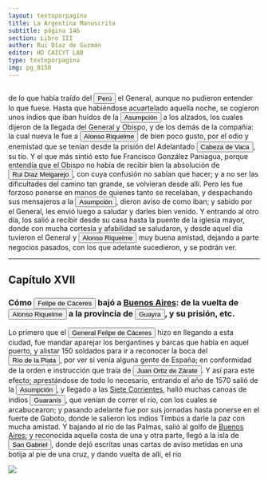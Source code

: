 ```yaml
---
layout: textoporpagina
title: La Argentina Manuscrita
subtitle: página 146
section: Libro III
author: Rui Díaz de Guzmán
editor: HD CAICYT LAB
type: textoporpagina
img: pg_0150
---
```


<div class="row">
    <div class="column">
<p>de lo que había traído del <a href="https://recogito.pelagios.org/document/wzqxhk0h3vpikm/part/1/edit#eccf34df-370b-4224-b3ce-390c84a49a5f" target="_blank"><button class="balloon" data-balloon-pos="up" data-balloon-length="large" data-balloon="Entendido como virreinato del Perú.">Perú</button></a> el General, aunque no pudieron entender lo que fuese. Hasta que habiéndose acuartelado aquella noche, se cogieron unos indios que iban huídos de la <a href="https://recogito.pelagios.org/document/wzqxhk0h3vpikm/part/1/edit#8fd08b84-ae27-409f-b6c8-bba933b74a7a" target="_blank"><button class="balloon" data-balloon-pos="up" data-balloon-length="large" data-balloon="Asunción del Paraguay.">Asumpción</button></a> a los alzados, los cuales dijeron de la llegada del General y Obispo, y de los demás de la compañía: la cual nueva le fue a <button class="balloon" data-balloon-pos="up" data-balloon-length="large" data-balloon="Alonso Riquelme de Guzmán y Ponce de León - nació en Jerez de la Frontera por 1519. Ruy Díaz de Guzmán - su padre - le declaró hijo suyo y de Violante Ponce de León, el 13-VIII-1528, en una escritura de poder general a favor de Juan de Xerez, procurador de Sevilla. Desde su infancia y hasta su primera juventud sirvió de paje y luego como secretario de sus presuntos deudos los Duques de Medina Sidonia, Juan Alonso de Guzmán y Ana de Aragón. Tenía 21 años cuando se alistó en la armada de su pariente Alvar Núñez Cabeza de Vaca (tío carnal de su madrastra y del mismo linaje de su abuela Catalina de Zurita), y zarpó con rumbo al Río de la Plata .">Alonso Riquelme</button> de bien poco gusto, por el odio y enemistad que se tenían desde la prisión del Adelantado <button class="balloon" data-balloon-pos="up" data-balloon-length="large" data-balloon="Álvar Núñez Cabeza de Vaca (Jerez de la Frontera, 1488/1490 - Sevilla, 27 de mayo de 1559) fue un descubridor y conquistador español que exploró la costa sur de Norteamérica desde la actual Florida pasando por Alabama, Misisipi y Luisiana y se adentró en Texas, Nuevo México, Arizona​ y en el norte de México hasta llegar al Golfo de California, territorios que pasaron a anexionarse al Imperio Español dentro del Virreinato de Nueva España. El rey Carlos I de España le otorgó el título de Segundo Adelantado y lo nombró capitán general y gobernador del Río de la Plata, Paranáguazu y sus anexos.​ Fue el primer europeo del cual tenemos pruebas documentales respecto de sus exploraciones en la región de las cataratas del Iguazú. Están documentadas numerosas referencias sobre entradas que antiguos náufragos de los barcos de Juan Díaz de Solís (1470-1516) y Rodrigo de Acuña habrían realizado en la zona, siendo la más famosa la de Alejo o Aleixo García.Cabeza de Vaca llegó a la isla de Santa Catalina en 1541 y de allí entró en tierra firme con el objetivo de alcanzar la ciudad de Asunción del Paraguay. La misma se había convertido en el centro de la conquista del Río de la Plata. Si bien los conquistadores viejos de la expedición de Pedro de Mendoza aceptaron sus credenciales cuando entró en la ciudad en 1542, las políticas que Cabeza de Vaca intentó instalar en la región rápidamente entraron en conflicto con aquellas que pretendían sostener sus fundadores y primeros conquistadores. La situación se deterioró progresivamente hasta que, después de una fracasada entrada al Gran Chaco, Cabeza de Vaca fue encarcelado y luego expulsado de la provincia en 1545.Tras regresar a España, el antiguo adelantado debió responder a los procesos que contra él entablaron los conquistadores del Río de la Plata y el propio fiscal del rey, que se extendieron hasta entrada la década de 1550. Si bien Álvar Núñez no logró recuperar la gobernación del Río de la Plata, tampoco debió enfretar las penas que originalmente se le habían impuesto (multas y un temido destierro a Argel). Una clara señal de cierto beneplácito regio respecto de sus acciones en Indias es la reedición, en 1555, de su Relación (Zamora, 1542) acompañada de un nuevo libro titulado Comentarios (valladolid, 1555). Este último constituye la primera obra historiográfica de largo aliento sobre la conquista del Río de la Plata, considerando en particular el período de su gobernación.BibliografíaAdorno, Rolena; Pautz, Patrick Charles, Álvar Núñez Cabeza de Vaca. His Account, his Life, and the Expedition of Pánfilo de Narváez, Lincoln y Londres, University of Nebraska Press, 1999. Tres Tomos.FuentesÁlvar Núñez Cabeza de Vaca, La relación que dio Alvar Núñez Cabeça de Vaca de lo acaecido en las Indias en la armada donde iua por gobernador Panfhilo de Narváez desde el año veinte y siete hasta el año treinta y seis que volvió a Sevilla con tres de su compañía, Zamora, 1542.Álvar Núñez Cabeza de Vaca, La relación y comentarios del Gobernador Álvar Núñez Cabeça de Vaca, de lo acaecido en las dos jornadas que hizo a las Indias, Valladolid, 1555.">Cabeza de Vaca</button>, su tío. Y el que más sintió esto fue Francisco González Paniagua, porque entendía que el Obispo no había de recibir bien la absolución de <button class="balloon" data-balloon-pos="up" data-balloon-length="large" data-balloon="Ruy Díaz de Melgarejo (Salteras de Sevilla, 1519 – Santa Fe la Vieja, 1602) fue un militar, conquistador, explorador, estadista, minero y burócrata colonial español establecido en la región del Río de la Plata. Su vida estuvo marcada por guerras, conspiraciones, persecuciones y conflictos familiares. Junto a Juan de Salazar, Alonso Riquelme de Guzmán y Diego de Abreu se opuso al gobierno asunceno de Domingo Martínez de Irala, apoyando al deportado Álvar Núñez Cabeza de Vaca. Gobernó de manera casi absoluta e independiente la antigua provincia asuncena del Guayrá, fácticamente durante 20 años, y luego de separarla de Asunción en 1575, con el título de teniente de gobernador del Guayrá unos 15 años más.">Rui Díaz Melgarejo</button>, con cuya confusión no sabían que hacer; y a no ser las dificultades del camino tan grande, se volvieran desde allí. Pero les fue forzoso ponerse en manos de quienes tanto se recelaban, y despachando sus mensajeros a la <a href="https://recogito.pelagios.org/document/wzqxhk0h3vpikm/part/1/edit#eb340a3f-f87f-4a2c-a543-68b47905da19" target="_blank"><button class="balloon" data-balloon-pos="up" data-balloon-length="large" data-balloon="Asunción del Paraguay.">Asumpción</button></a>, dieron aviso de como iban; y sabido por el General, les envió luego a saludar y darles bien venido. Y entrando al otro día, los salió a recibir desde su casa hasta la puente de la iglesia mayor, donde con mucha cortesía y afabilidad se saludaron, y desde aquel día tuvieron el General y <button class="balloon" data-balloon-pos="up" data-balloon-length="large" data-balloon="Alonso Riquelme de Guzmán y Ponce de León - nació en Jerez de la Frontera por 1519. Ruy Díaz de Guzmán - su padre - le declaró hijo suyo y de Violante Ponce de León, el 13-VIII-1528, en una escritura de poder general a favor de Juan de Xerez, procurador de Sevilla. Desde su infancia y hasta su primera juventud sirvió de paje y luego como secretario de sus presuntos deudos los Duques de Medina Sidonia, Juan Alonso de Guzmán y Ana de Aragón. Tenía 21 años cuando se alistó en la armada de su pariente Alvar Núñez Cabeza de Vaca (tío carnal de su madrastra y del mismo linaje de su abuela Catalina de Zurita), y zarpó con rumbo al Río de la Plata .">Alonso Riquelme</button> muy buena amistad, dejando a parte negocios pasados, con los que adelante sucedieron, y se podrán ver.</p><hr><h2>Capítulo XVII</h2><h3>Cómo <button class="balloon" data-balloon-pos="up" data-balloon-length="large" data-balloon="Felipe de Cáceres (n. Madrid, ca. 1538) fue un conquistador, explorador y colonizador español.Se desempeñó como gobernador interino del Ríode la Plata y del Paraguay, con sede en Asunción,entre el 11 de diciembre de 1568 hasta el 14 dejulio de 1572.">Felipe de Cáceres</button> bajó a <a href="https://recogito.pelagios.org/document/wzqxhk0h3vpikm/part/1/edit#16a40ab3-48af-4163-b51f-224a3f5d5b5e" target="_blank">Buenos Aires</a>: de la vuelta de <button class="balloon" data-balloon-pos="up" data-balloon-length="large" data-balloon="Alonso Riquelme de Guzmán y Ponce de León - nació en Jerez de la Frontera por 1519. Ruy Díaz de Guzmán - su padre - le declaró hijo suyo y de Violante Ponce de León, el 13-VIII-1528, en una escritura de poder general a favor de Juan de Xerez, procurador de Sevilla. Desde su infancia y hasta su primera juventud sirvió de paje y luego como secretario de sus presuntos deudos los Duques de Medina Sidonia, Juan Alonso de Guzmán y Ana de Aragón. Tenía 21 años cuando se alistó en la armada de su pariente Alvar Núñez Cabeza de Vaca (tío carnal de su madrastra y del mismo linaje de su abuela Catalina de Zurita), y zarpó con rumbo al Río de la Plata .">Alonso Riquelme</button> a la provincia de <a href="https://recogito.pelagios.org/document/wzqxhk0h3vpikm/part/1/edit#1b89c50a-c200-4b34-b116-474f74ab4090" target="_blank"><button class="balloon" data-balloon-pos="up" data-balloon-length="large" data-balloon="Es una amplia región comprendida dentro de la Gobernación del Río de la Plata y el océano Atlántico, en el actual territorio brasileño. Fue colonizada desde Asunción del Paraguay, pero las constantes incursiones de los bandeirantes portugueses frenaron su expansión.">Guayra</button></a>, y su prisión, etc.</h3><p>Lo primero que el <button class="balloon" data-balloon-pos="up" data-balloon-length="large" data-balloon="Felipe de Cáceres (n. Madrid, ca. 1538) fue un conquistador, explorador y colonizador español.Se desempeñó como gobernador interino del Ríode la Plata y del Paraguay, con sede en Asunción,entre el 11 de diciembre de 1568 hasta el 14 dejulio de 1572.">General Felipe de Cáceres</button> hizo en llegando a esta ciudad, fue mandar aparejar los bergantines y barcas que había en aquel puerto, y alistar 150 soldados para ir a reconocer la boca del <a href="https://recogito.pelagios.org/document/wzqxhk0h3vpikm/part/1/edit#223764cb-768c-41f9-a36c-ac60b55ec304" target="_blank"><button class="balloon" data-balloon-pos="up" data-balloon-length="large" data-balloon="Refiere a la Provincia del Río de la Plata, un espacio creado a partir de las capitulaciones que firmó el primer adelantado Pedro de Mendoza con Carlos I en 1534.La misma limitaba al norte con los territorios otorgados a Diego de Almagro, ocupando una franja que se extendería entre el Mar del Sur y el Mar Océano Austral. La exploración y ocupación efectiva del terreno delimitarían el espacio de la provincia del Río de la Plata al sector atlántico y específicamente, al eje fluvial Paraná-Plata.">Río de la Plata</button></a>, por ver si venía alguna gente de España; en conformidad de la orden e instrucción que traía de <button class="balloon" data-balloon-pos="up" data-balloon-length="large" data-balloon="Juan Ortiz de Zárate (Orduña de Vizcaya, Corona de Castilla, ca. 1515 - Asunción, gobernación del Río de la Plata y del Paraguay, 26 de enero de 1576) era un conquistador y colonizador español que reemplazó al gobernador Francisco Ortiz de Vergara, con sede en Asunción y que más tarde, en 1567, fuera nombrado tercer adelantado del Río de la Plata en forma interina por disposición del virrey del Perú, el licenciado Lope García de Castro, y confirmado para dos generaciones por el rey Felipe II de España.">Juan Ortiz de Zárate</button>. Y así para este efecto; aprestándose de todo lo necesario, entrando el año de 1570 salió de la <a href="https://recogito.pelagios.org/document/wzqxhk0h3vpikm/part/1/edit#26a6d73e-250e-4d37-938d-f0cb5489144b" target="_blank"><button class="balloon" data-balloon-pos="up" data-balloon-length="large" data-balloon="Asunción del Paraguay.">Asumpción</button></a>, y llegado a las <a href="https://recogito.pelagios.org/document/wzqxhk0h3vpikm/part/1/edit#abfd3bcc-4915-443e-8319-e40a1bc4c903" target="_blank">Siete Corrientes</a>, halló muchas canoas de indios <button class="balloon" data-balloon-pos="up" data-balloon-length="large" data-balloon="Refiere a Los guaraníes o avá, según su autodenominación étnica original (que significa &quot;ser humano&quot;), son un grupo de pueblos indígenas suramericanos que se ubican geográficamente en Paraguay, noreste de Argentina (en ciertas zonas de provincias de la Región del Litoral),​ sur y suroeste de Brasil (en los estados de Río Grande del Sur, Santa Catarina, Paraná y Mato Grosso del Sur) y sureste de Bolivia (en los departamentos de Tarija, Santa Cruz y Chuquisaca) y norte de Uruguay. El muy difundido nombre guaraní lo escucharon los españoles que, al invadir su territorio, habrían oído, entre los gritos de guerra de este pueblo, la frase guará-ny, que significa &quot;combatir-los&quot;. Por otra parte el nombre dada significa en guaraní 'guerrero', &quot;ava&quot; que significa &quot;hombre&quot; y se pronuncia en forma grave entre los chiriguanos (ava guaraníes).Otra versión afirma que la denominación fue tomada de la deformación de una palabra guaraní, guariní que significa precisamente &quot;guerra&quot; o &quot;guerrear&quot;. Al parecer los mismos indígenas se denominaron de esa manera, indicando con ello que se consideraban guerreros.">Guaranís</button>, que venían de correr el río, con los cuales se arcabucearon; y pasando adelante fue por sus jornadas hasta ponerse en el fuerte de Gaboto, donde le salieron los indios <persName xml:id="recogito-1a2586d3-d7a0-402b-bfa2-500ec7c4046d" ana="tribe">Timbús</persName> a darle la paz con mucha amistad. Y bajando al río de las Palmas, salió al golfo de <a href="https://recogito.pelagios.org/document/wzqxhk0h3vpikm/part/1/edit#e9f7524c-75eb-4967-aac0-f4f2731b47a8" target="_blank">Buenos Aires</a>; y reconocida aquella costa de una y otra parte, llegó a la isla de <a href="https://recogito.pelagios.org/document/wzqxhk0h3vpikm/part/1/edit#a2ac1d7b-8000-4874-8a40-86fd559f5548" target="_blank"><button class="balloon" data-balloon-pos="up" data-balloon-length="large" data-balloon="Se refiere a la isla del mismo nombre en la costa uruguaya frente a Colonia.">San Gabriel</button></a>, donde dejó escritas unas cartas de aviso metidas en una botija al pie de una cruz, y dando vuelta de allí, el río </p></div>

<div class="column">
<a href="{{site.baseurl}}/assets/img/argentina_manuscrita/{{page.img}}.jpg"><img src="{{site.baseurl}}/assets/img/argentina_manuscrita/{{page.img}}.jpg"></a>
    </div>
</div>
